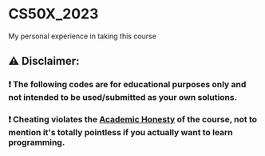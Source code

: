 # CS50X_2023
My personal experience in taking this course

## :warning: Disclaimer:

### ❗ **The following codes are for educational purposes only and not intended to be used/submitted as your own solutions.**

### ❗ **Cheating violates the [Academic Honesty](https://cs50.harvard.edu/x/2023/honesty/) of the course, not to mention it's totally pointless if you actually want to learn programming.**

